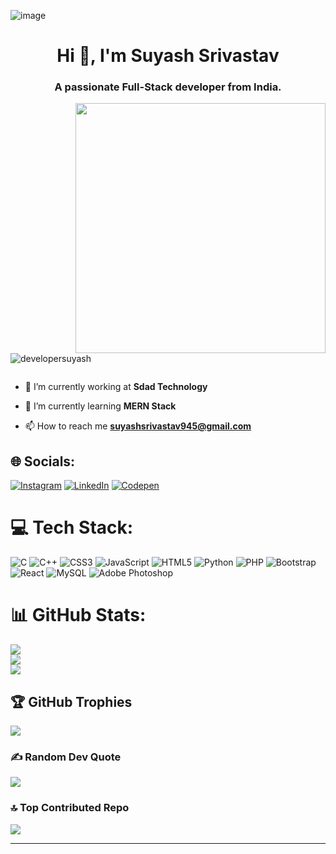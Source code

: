 ![image](https://user-images.githubusercontent.com/121715823/235297659-e41a14e9-f31a-4155-9bd7-7e5347f4a4fb.png)
<h1 align="center">Hi 👋, I'm Suyash Srivastav</h1>
<h3 align="center">A passionate Full-Stack developer from India.</h3>
<img  src="https://user-images.githubusercontent.com/121715823/235297581-a18ca06f-7cce-44a4-9d96-6be11727748e.png" align="right" width="400">
<p align="left"> <img src="https://komarev.com/ghpvc/?username=developersuyash&label=Profile%20views&color=0e75b6&style=flat" alt="developersuyash" /> </p>

<p align="left"> <a href="https://twitter.com/" target="blank"><img src="https://img.shields.io/twitter/follow/?logo=twitter&style=for-the-badge" alt="" /></a> </p>

- 🔭 I’m currently working at **Sdad Technology**

- 🌱 I’m currently learning **MERN Stack**

- 📫 How to reach me **suyashsrivastav945@gmail.com**


## 🌐 Socials:
[![Instagram](https://img.shields.io/badge/Instagram-%23E4405F.svg?logo=Instagram&logoColor=white)](https://instagram.com/https://www.instagram.com/_suyash_srivastav_/) [![LinkedIn](https://img.shields.io/badge/LinkedIn-%230077B5.svg?logo=linkedin&logoColor=white)](https://linkedin.com/in/https://www.linkedin.com/in/suyashsrivastav) [![Codepen](https://img.shields.io/badge/Codepen-000000?style=for-the-badge&logo=codepen&logoColor=white)](https://codepen.io/https://codepen.io/Dev_Suyash) 

# 💻 Tech Stack:
![C](https://img.shields.io/badge/c-%2300599C.svg?style=for-the-badge&logo=c&logoColor=white) ![C++](https://img.shields.io/badge/c++-%2300599C.svg?style=for-the-badge&logo=c%2B%2B&logoColor=white) ![CSS3](https://img.shields.io/badge/css3-%231572B6.svg?style=for-the-badge&logo=css3&logoColor=white) ![JavaScript](https://img.shields.io/badge/javascript-%23323330.svg?style=for-the-badge&logo=javascript&logoColor=%23F7DF1E) ![HTML5](https://img.shields.io/badge/html5-%23E34F26.svg?style=for-the-badge&logo=html5&logoColor=white) ![Python](https://img.shields.io/badge/python-3670A0?style=for-the-badge&logo=python&logoColor=ffdd54) ![PHP](https://img.shields.io/badge/php-%23777BB4.svg?style=for-the-badge&logo=php&logoColor=white) ![Bootstrap](https://img.shields.io/badge/bootstrap-%23563D7C.svg?style=for-the-badge&logo=bootstrap&logoColor=white) ![React](https://img.shields.io/badge/react-%2320232a.svg?style=for-the-badge&logo=react&logoColor=%2361DAFB) ![MySQL](https://img.shields.io/badge/mysql-%2300f.svg?style=for-the-badge&logo=mysql&logoColor=white) ![Adobe Photoshop](https://img.shields.io/badge/adobephotoshop-%2331A8FF.svg?style=for-the-badge&logo=adobephotoshop&logoColor=white)
# 📊 GitHub Stats:
![](https://github-readme-stats.vercel.app/api?username=DeveloperSuyash&theme=dark&hide_border=false&include_all_commits=false&count_private=false)<br/>
![](https://github-readme-streak-stats.herokuapp.com/?user=DeveloperSuyash&theme=dark&hide_border=false)<br/>
![](https://github-readme-stats.vercel.app/api/top-langs/?username=DeveloperSuyash&theme=dark&hide_border=false&include_all_commits=false&count_private=false&layout=compact)

## 🏆 GitHub Trophies
![](https://github-profile-trophy.vercel.app/?username=DeveloperSuyash&theme=radical&no-frame=false&no-bg=true&margin-w=4)

### ✍️ Random Dev Quote
![](https://quotes-github-readme.vercel.app/api?type=horizontal&theme=tokyonight)

### 🔝 Top Contributed Repo
![](https://github-contributor-stats.vercel.app/api?username=DeveloperSuyash&limit=5&theme=gruvbox&combine_all_yearly_contributions=true)



-----------------------------------------------------------------------------------------------------------------------------------------------------------------------
